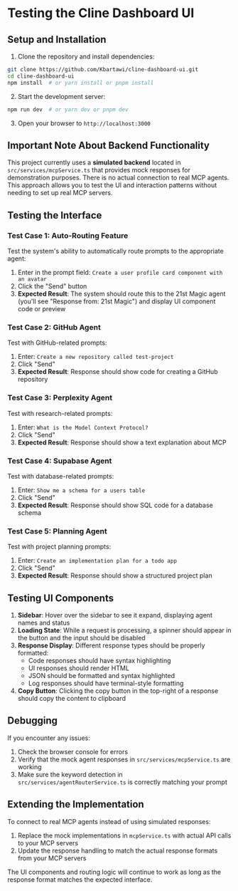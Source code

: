 # Testing the Cline Dashboard UI

## Setup and Installation

1. Clone the repository and install dependencies:

```bash
git clone https://github.com/Kbartawi/cline-dashboard-ui.git
cd cline-dashboard-ui
npm install  # or yarn install or pnpm install
```

2. Start the development server:

```bash
npm run dev  # or yarn dev or pnpm dev
```

3. Open your browser to `http://localhost:3000`

## Important Note About Backend Functionality

This project currently uses a **simulated backend** located in `src/services/mcpService.ts` that provides mock responses for demonstration purposes. There is no actual connection to real MCP agents. This approach allows you to test the UI and interaction patterns without needing to set up real MCP servers.

## Testing the Interface

### Test Case 1: Auto-Routing Feature

Test the system's ability to automatically route prompts to the appropriate agent:

1. Enter in the prompt field: `Create a user profile card component with an avatar`
2. Click the "Send" button
3. **Expected Result**: The system should route this to the 21st Magic agent (you'll see "Response from: 21st Magic") and display UI component code or preview

### Test Case 2: GitHub Agent

Test with GitHub-related prompts:

1. Enter: `Create a new repository called test-project`
2. Click "Send" 
3. **Expected Result**: Response should show code for creating a GitHub repository

### Test Case 3: Perplexity Agent

Test with research-related prompts:

1. Enter: `What is the Model Context Protocol?`
2. Click "Send"
3. **Expected Result**: Response should show a text explanation about MCP

### Test Case 4: Supabase Agent

Test with database-related prompts:

1. Enter: `Show me a schema for a users table`
2. Click "Send"
3. **Expected Result**: Response should show SQL code for a database schema

### Test Case 5: Planning Agent

Test with project planning prompts:

1. Enter: `Create an implementation plan for a todo app`
2. Click "Send"
3. **Expected Result**: Response should show a structured project plan

## Testing UI Components

1. **Sidebar**: Hover over the sidebar to see it expand, displaying agent names and status
2. **Loading State**: While a request is processing, a spinner should appear in the button and the input should be disabled
3. **Response Display**: Different response types should be properly formatted:
   - Code responses should have syntax highlighting
   - UI responses should render HTML
   - JSON should be formatted and syntax highlighted
   - Log responses should have terminal-style formatting
4. **Copy Button**: Clicking the copy button in the top-right of a response should copy the content to clipboard

## Debugging

If you encounter any issues:

1. Check the browser console for errors
2. Verify that the mock agent responses in `src/services/mcpService.ts` are working
3. Make sure the keyword detection in `src/services/agentRouterService.ts` is correctly matching your prompt

## Extending the Implementation

To connect to real MCP agents instead of using simulated responses:

1. Replace the mock implementations in `mcpService.ts` with actual API calls to your MCP servers
2. Update the response handling to match the actual response formats from your MCP servers

The UI components and routing logic will continue to work as long as the response format matches the expected interface.
